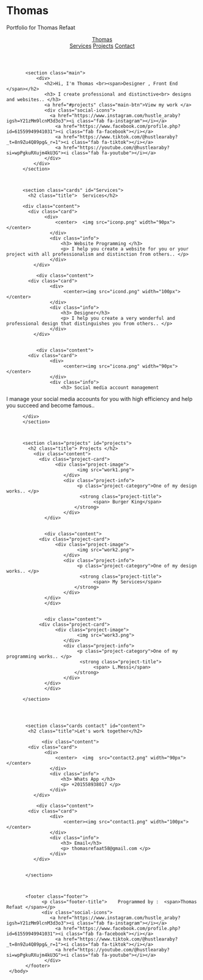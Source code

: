 # Thomas
Portfolio for Thomas Refaat<html>
<head>
    <meta charset="UTF_8">
      	<title> Thomas Refaat  </title>
      <link rel="stylesheet" href="https://cdnjs.cloudflare.com/ajax/libs/font-awesome/5.15.4/css/all.min.css">
      <link rel="stylesheet" href="portfoliostyle.txt">
</head>
     <body>
           <header>
           	<a href="#" class="logo"> Thomas </a>
           <nav class="navigation">
           	<a href="#Services"> Services</a>
               <a href="#projects"> Projects</a>
               <a href="#content"> Contact </a>
           </nav>
           </header>
           
           
           <section class="main">
               <div> 
                  <h2>Hi, I'm Thomas <br><span>Designer , Front End </span></h2>
                  <h3> I create professional and distinctive<br> designs and websites.. </h3>
                  <a href="#projects" class="main-btn">View my work </a>
                  <div class="social-icons">
                  	<a href="https://www.instagram.com/hustle_araby?igsh=Y21zMm9lcnM3d3o3"><i class="fab fa-instagram"></i></a>
                      <a href="https://www.facebook.com/profile.php?id=61559949941031"><i class="fab fa-facebook"></i></a> 
                      <a href="https://www.tiktok.com/@hustlearaby?_t=8n9Zu4Q89pg&_r=1"><i class="fab fa-tiktok"></i></a>
                      <a href="https://youtube.com/@hustlearaby?si=wpPgkuRXujm4kU3G"><i class="fab fa-youtube"></i></a>
                  </div>
              </div>
          </section>
          
          
          
          <section class="cards" id="Services">
          	<h2 class="title">  Services</h2>
             
          <div class="content">
          	<div class="card">
          	      <div>
          	          <center>  <img src="iconp.png" width="90px"></center>
                    </div>
                    <div class="info">
                    	<h3> Website Programming </h3>
                        <p> I help you create a website for you or your project with all professionalism and distinction from others.. </p>
                    </div>
              </div>
              
               <div class="content">
          	<div class="card">
                    <div>
                     	 <center><img src="icond.png" width="100px"></center>
                    </div>
                    <div class="info">
                    	<h3> Designer</h3>
                        <p> I help you create a very wonderful and professional design that distinguishes you from others.. </p>
                    </div>
              </div>
         
         
               <div class="content">
          	<div class="card">
                    <div>
                     	 <center><img src="icona.png" width="90px"></center>
                    </div>
                    <div class="info">
                    	<h3> Social media account management
</h3>
                        <p> I manage your social media accounts for you with high efficiency and help you succeed and become famous.. </p>
                    </div>
              </div>
          
          
          
          </div>
          </section>
          
          
          
          <section class="projects" id="projects">
          	<h2 class="title"> Projects </h2>
              <div class="content">
              	<div class="project-card">
              	      <div class="project-image">
              	              <img src="work1.png">
                         </div>
                         <div class="project-info">
                         	  <p class="project-category">One of my design works.. </p>
                               <strong class="project-title">
   									<span> Burger King</span>
                          	 </strong>
                         </div>
                  </div>       
                  
                  
                  <div class="content">
             	<div class="project-card">
              	      <div class="project-image">
              	              <img src="work2.png">
                         </div>
                         <div class="project-info">
                         	  <p class="project-category">One of my design works.. </p>
                               <strong class="project-title">
   									<span> My Services</span>
                          	 </strong>
                         </div>
                  </div>       
                  </div>
                  
                  
                  <div class="content">
             	<div class="project-card">
              	      <div class="project-image">
              	              <img src="work3.png">
                         </div>
                         <div class="project-info">
                         	  <p class="project-category">One of my programming works.. </p>
                               <strong class="project-title">
   									<span> L.Messi</span>
                          	 </strong>
                         </div>
                  </div>       
                  </div>
                  
          </section>
          
          
        
       
           <section class="cards contact" id="content">
           	<h2 class="title">Let's work together</h2>
           
                 <div class="content">
          	<div class="card">
          	      <div>
          	          <center>  <img  src="contact2.png" width="90px"></center>
                    </div>
                    <div class="info">
                    	<h3> Whats App </h3>
                        <p> +201558938017 </p>
                    </div>
              </div>
              
               <div class="content">
          	<div class="card">
                    <div>
                     	 <center><img src="contact1.png" width="100px"></center>
                    </div>
                    <div class="info">
                    	<h3> Email</h3>
                        <p> thomasrefaat58@gmail.com </p>
                    </div>
              </div>
          
          
           </section>
           
           
           
           <footer class="footer"> 
                 <p class="footer-title">    Programmed by :  <span>Thomas Refaat </span></p>
                 <div class="social-icons">
                  	<a href="https://www.instagram.com/hustle_araby?igsh=Y21zMm9lcnM3d3o3"><i class="fab fa-instagram"></i></a>
                      <a href="https://www.facebook.com/profile.php?id=61559949941031"><i class="fab fa-facebook"></i></a> 
                      <a href="https://www.tiktok.com/@hustlearaby?_t=8n9Zu4Q89pg&_r=1"><i class="fab fa-tiktok"></i></a>
                      <a href="https://youtube.com/@hustlearaby?si=wpPgkuRXujm4kU3G"><i class="fab fa-youtube"></i></a>
                  </div>
           </footer>
     </body>
</html>


